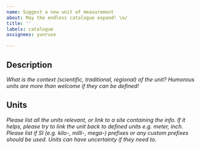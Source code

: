 ```yaml
---
name: Suggest a new unit of measurement
about: May the endless catalogue expand! \o/
title: ''
labels: catalogue
assignees: yunruse

---
```


## Description
_What is the context (scientific, traditional, regional) of the unit?_
_Humorous units are more than welcome if they can be defined!_

## Units
_Please list all the units relevant, or link to a site containing the info._
_If it helps, please try to link the unit back to defined units e.g. meter, inch._
_Please list if SI (e.g. kilo-, milli-, mega-) prefixes or any custom prefixes should be used._
_Units can have uncertainty if they need to._
